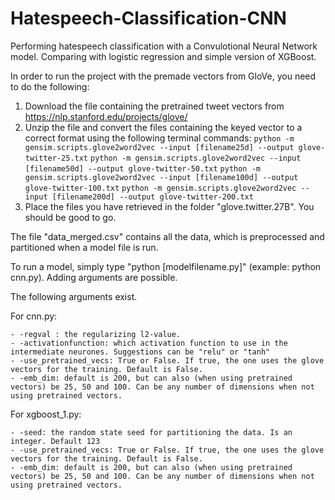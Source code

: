 # Hatespeech-Classification-CNN
Performing hatespeech classification with a Convulotional Neural Network model. Comparing with logistic regression and simple version of XGBoost.

In order to run the project with the premade vectors from GloVe, you need to do the following:

1. Download the file containing the pretrained tweet vectors from https://nlp.stanford.edu/projects/glove/
2. Unzip the file and convert the files containing the keyed vector to a correct format using the following terminal commands:
``python -m gensim.scripts.glove2word2vec --input [filename25d] --output glove-twitter-25.txt``
``python -m gensim.scripts.glove2word2vec --input [filename50d] --output glove-twitter-50.txt``
``python -m gensim.scripts.glove2word2vec --input [filename100d] --output glove-twitter-100.txt``
``python -m gensim.scripts.glove2word2vec --input [filename200d] --output glove-twitter-200.txt``
3. Place the files you have retrieved in the folder "glove.twitter.27B". You should be good to go.

The file "data_merged.csv" contains all the data, which is preprocessed and partitioned when a model file is run. 

To run a model, simply type "python [modelfilename.py]" (example: python cnn.py). Adding arguments are possible. 

The following arguments exist.

For cnn.py: 

    - -regval : the regularizing l2-value. 
    - -activationfunction: which activation function to use in the intermediate neurones. Suggestions can be "relu" or "tanh"
    - -use_pretrained_vecs: True or False. If true, the one uses the glove vectors for the training. Default is False.
    - -emb_dim: default is 200, but can also (when using pretrained vectors) be 25, 50 and 100. Can be any number of dimensions when not using pretrained vectors. 
   
For xgboost_1.py:
   
    - -seed: the random state seed for partitioning the data. Is an integer. Default 123
    - -use_pretrained_vecs: True or False. If true, the one uses the glove vectors for the training. Default is False.
    - -emb_dim: default is 200, but can also (when using pretrained vectors) be 25, 50 and 100. Can be any number of dimensions when not using pretrained vectors. 
    
